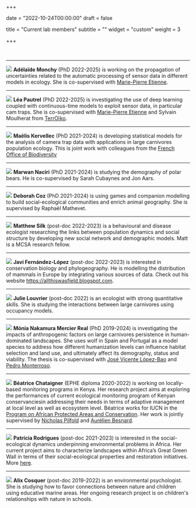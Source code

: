 +++

date = "2022-10-24T00:00:00"
draft = false

title = "Current lab members"
subtitle = ""
widget = "custom"
weight = 3

+++

<br>

<hr> 

![](/img/adelaide.jpeg)
**Adélaïde Monchy** (PhD 2022-2025) is working on the propagation of uncertainties related to the automatic processing of sensor data in different models in ecology. She is co-supervised with [Marie-Pierre Etienne](https://marieetienne.github.io/).

<hr> 

![](/img/lea.jpg)
**Léa Pautrel** (PhD 2022-2025) is investigating the use of deep learning coupled with continuous-time models to exploit sensor data, in particular cam traps. She is co-supervised with [Marie-Pierre Etienne](https://marieetienne.github.io/) and Sylvain Moulherat from [TerrOïko](https://www.terroiko.fr/fr).

<hr> 

![](/img/maelis.jpeg)
**Maëlis Kervellec** (PhD 2021-2024) is developing statistical models for the analysis of camera trap data with applications in large carnivores population ecology. This is joint work with colleagues from the [French Office of Biodiversity](https://ofb.gouv.fr/)

<hr> 

![](/img/marwan.jpg)
**Marwan Naciri** (PhD 2021-2024) is studying the demography of polar bears. He is co-supervised by Sarah Cubaynes and Jon Aars. 

<hr> 

![](/img/deborah.jpg)
**Deborah Coz** (PhD 2021-2024) is using games and companion modelling to build social-ecological communities and enrich animal geography. She is supervised by Raphaël Mathevet. 

<hr> 

![](/img/matt.jpg)
**Matthew Silk** (post-doc 2022-2023) is a behavioural and disease ecologist researching the links between population dynamics and social structure by developing new social network and demographic models. Matt is a MCSA research fellow. 

<hr> 


![](/img/javi.png)
**Javi Fernández-López** (post-doc 2022-2023) is interested in conservation biology and phylogeography. He is modelling the distribution of mammals in Europe by integrating various sources of data. Check out his website <https://allthiswasfield.blogspot.com>.

<hr> 

![](/img/juju2.png)
**Julie Louvrier** (post-doc 2022) is an ecologist with strong quantitative skills. She is studying the interactions between large carnivores using occupancy models.

<hr> 

![](/img/monia.jpg)
**Mónia Nakamura Mercier Real** (PhD 2019-2024) is investigating the impacts of anthropogenic factors on large carnivores persistence in human-dominated landscapes. She uses wolf in Spain and Portugal as a model species to address how different humanization levels can influence habitat selection and land use, and ultimately affect its demography, status and viability. The thesis is co-supervised with [José Vicente López-Bao](https://scholar.google.es/citations?user=mWcf6MsAAAAJ&hl=es) and [Pedro Monterroso](https://scholar.google.com/citations?user=2ulB-8QAAAAJ&hl=en).

<hr> 

![](/img/bea.jpg)
**Béatrice Chataigner** (EPHE diploma 2020-2022) is working on locally-based monitoring programs in Kenya. Her research project aims at exploring the performances of current ecological monitoring program of Kenyan conservanciesin addressing their needs in terms of adaptive management at local level as well as ecosystem level. Béatrice works for IUCN in the [Program on African Protected Areas and Conservation](https://papaco.org/). Her work is jointly supervised by [Nicholas Pilfold](https://institute.sandiegozoo.org/staff/nicholas-pilfold-phd) and [Aurélien Besnard](https://www.cefe.cnrs.fr/fr/actus/44-french/recherche/bc/bev/291-aurelien-besnard).

<hr> 

![](/img/patricia.jpg) **Patrícia Rodrigues** (post-doc 2021-2023) is interested in the social-ecological dynamics underpinning environmental problems in Africa. Her current project aims to characterize landscapes within Africa’s Great Green Wall in terms of their social-ecological properties and restoration initiatives. More [here]( https://rodriguespatri.wixsite.com/home). 

<hr> 

![](/img/alix.jpg)
**Alix Cosquer** (post-doc 2019-2022) is an environmental psychologist. She is studying how to favor connections between nature and children using educative marine areas. Her ongoing research project is on children's relationships with nature in schools.
